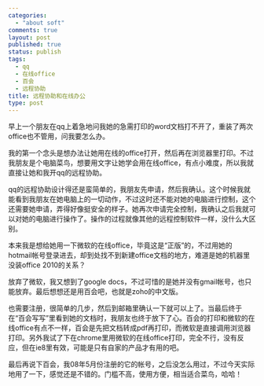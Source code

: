 ```yaml
--- 
categories: 
  - "about soft"
comments: true
layout: post
published: true
status: publish
tags: 
  - qq
  - 在线office
  - 百会
  - 远程协助
title: 远程协助和在线办公
type: post
---
```

早上一个朋友在qq上着急地问我她的急需打印的word文档打不开了，重装了两次office也不管用，问我要怎么办。  

我的第一个念头是想办法让她用在线的office打开，然后再在浏览器里打印。不过我朋友是个电脑菜鸟，想要用文字让她学会用在线office，有点小难度，所以我就直接让她和我开qq的远程协助。  

qq的远程协助设计得还是蛮简单的，我朋友先申请，然后我确认。这个时候我就能看到我朋友在她电脑上的一切动作，不过这时还不能对她的电脑进行控制，这个还需要她申请，弄得好像挺安全的样子。她再次申请完全控制，我确认之后我就可以对她的电脑进行操作了。操作的过程就像其他的远程控制软件一样，没什么大区别。  

本来我是想给她用一下微软的在线office，毕竟这是“正版”的，不过用她的hotmail帐号登录进去，却到处找不到新建office文档的地方，难道是她的机器里没装office 2010的关系？  

放弃了微软，我又想到了google docs，不过可惜的是她并没有gmail帐号，也只能放弃。最后想想还是用百会吧，也就是zoho的中文版。  

也需要注册，很简单的几步，然后到邮箱里确认一下就可以上了。当最后终于在“百会写写”里看到她的文档时，我朋友也终于放下了心。百会的打印和微软的在线office有点不一样，百会是先把文档转成pdf再打印，而微软是直接调用浏览器打印。另外我试了下在chrome里用微软的在线office打印，完全不行，没有反应，但在ie8里有效，可能是只有自家的产品才有用的吧。  

最后再说下百会，我08年5月份注册的它的帐号，之后没怎么用过，不过今天实际地用了一下，感觉还是不错的。门槛不高，使用方便，相当适合菜鸟，哈哈！
